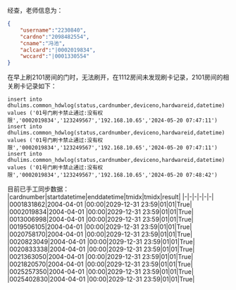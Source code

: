 经查，老师信息为：
```json
{
    "username":"2230840",
    "cardno":"2098482554",
    "cname":"冯池",
    "aclcard":"|0002019834",
    "wccard":"|0001330554"
}
```
在早上刷2101房间的门时，无法刷开，在1112房间未发现刷卡记录，2101房间的相关刷卡记录如下：
```shell
insert into dhulims.common_hdwlog(status,cardnumber,deviceno,hardwareid,datetime) values ('01号门刷卡禁止通过:没有权限','0002019834','123249567','192.168.10.65','2024-05-20 07:47:11')
insert into dhulims.common_hdwlog(status,cardnumber,deviceno,hardwareid,datetime) values ('01号门刷卡禁止通过:没有权限','0002019834','123249567','192.168.10.65','2024-05-20 07:47:11')
insert into dhulims.common_hdwlog(status,cardnumber,deviceno,hardwareid,datetime) values ('01号门刷卡禁止通过:没有权限','0002019834','123249567','192.168.10.65','2024-05-20 07:48:42')
```
目前已手工同步数据：
|cardnumber|startdatetime|enddatetime|tmidx|tmidx|result|
|-|-|-|-|-|-|
|0001831862|2004-04-01 |00:00|2029-12-31 23:59|01|01|True|
|0002019834|2004-04-01 |00:00|2029-12-31 23:59|01|01|True|
|0013006998|2004-04-01 |00:00|2029-12-31 23:59|01|01|True|
|0019506105|2004-04-01 |00:00|2029-12-31 23:59|01|01|True|
|0020758170|2004-04-01 |00:00|2029-12-31 23:59|01|01|True|
|0020823049|2004-04-01 |00:00|2029-12-31 23:59|01|01|True|
|0020833338|2004-04-01 |00:00|2029-12-31 23:59|01|01|True|
|0021363050|2004-04-01 |00:00|2029-12-31 23:59|01|01|True|
|0021820570|2004-04-01 |00:00|2029-12-31 23:59|01|01|True|
|0025257350|2004-04-01 |00:00|2029-12-31 23:59|01|01|True|
|0025402830|2004-04-01 |00:00|2029-12-31 23:59|01|01|True|